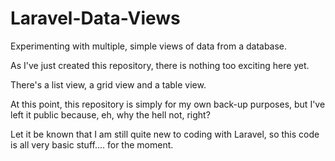 # Laravel-Data-Views
Experimenting with multiple, simple views of data from a database.

As I've just created this repository, there is nothing too exciting here yet.

There's a list view, a grid view and a table view. 

At this point, this repository is simply for my own back-up purposes, but I've left it public because, eh, why the hell not, right?

Let it be known that I am still quite new to coding with Laravel, so this code is all very basic stuff.... for the moment.
